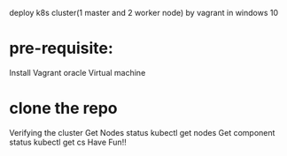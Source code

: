 deploy k8s cluster(1 master and 2 worker node) by vagrant in windows 10

# pre-requisite:
Install Vagrant 
oracle Virtual machine

# clone the repo



Verifying the cluster
Get Nodes status
kubectl get nodes
Get component status
kubectl get cs
Have Fun!!